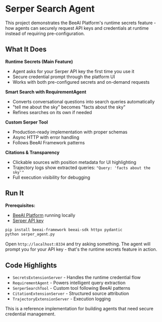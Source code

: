 # Serper Search Agent

This project demonstrates the BeeAI Platform's runtime secrets feature - how agents can securely request API keys and credentials at runtime instead of requiring pre-configuration.

## What It Does

**Runtime Secrets (Main Feature)**
- Agent asks for your Serper API key the first time you use it
- Secure credential prompt through the platform UI
- Works with both pre-configured secrets and on-demand requests

**Smart Search with RequirementAgent**
- Converts conversational questions into search queries automatically
- "tell me about the sky" becomes "facts about the sky"
- Refines searches on its own if needed

**Custom Serper Tool**
- Production-ready implementation with proper schemas
- Async HTTP with error handling
- Follows BeeAI Framework patterns

**Citations & Transparency**
- Clickable sources with position metadata for UI highlighting
- Trajectory logs show extracted queries: `"Query: 'facts about the sky'"`
- Full execution visibility for debugging

## Run It

**Prerequisites:**
- [BeeAI Platform](https://docs.beeai.dev/introduction/quickstart) running locally
- [Serper API key](https://serper.dev)

```bash
pip install beeai-framework beeai-sdk httpx pydantic
python serper_agent.py
```

Open `http://localhost:8334` and try asking something. The agent will prompt you for your API key - that's the runtime secrets feature in action.

## Code Highlights

- `SecretsExtensionServer` - Handles the runtime credential flow
- `RequirementAgent` - Powers intelligent query extraction
- `SerperSearchTool` - Custom tool following BeeAI patterns
- `CitationExtensionServer` - Structured source attribution
- `TrajectoryExtensionServer` - Execution logging

This is a reference implementation for building agents that need secure credential management.